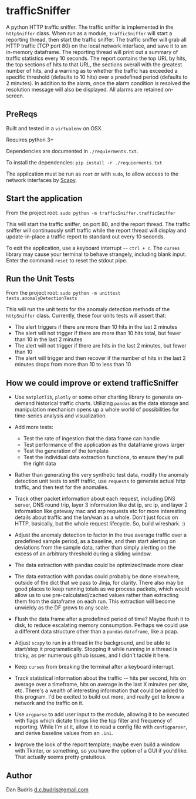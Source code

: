 # trafficSniffer
A python HTTP traffic sniffer. The traffic sniffer is implemented in the `httpSniffer` class.  When run as a module, `trafficSniffer` will start a reporting thread, then start the traffic sniffer.  The traffic sniffer will grab all HTTP traffic (TCP port 80) on the local network interface, and save it to an in-memory dataframe.  The reporting thread will print out a summary of traffic statistics every 10 seconds.  The report contains the top URL by hits, the top sections of hits to that URL, the sections overall with the greatest number of hits, and a warning as to whether the traffic has exceeded a specific threshold (defaults to 10 hits) over a predefined period (defaults to 2 minutes).  In addition to the alarm, once the alarm condition is resolved the resolution message will also be displayed.  All alarms are retained on-screen.

## PreReqs
Built and tested in a `virtualenv` on OSX.

Requires python 3+

Dependencies are documented in `./requierments.txt`.

To install the dependencies:
`pip install -r ./requierments.txt`

The application must be run as `root` or with `sudo`, to allow access to the network interfaces by [Scapy](https://scapy.net/).

## Start the application
From the project root: `sudo python -m trafficSniffer.trafficSniffer`

This will start the traffic sniffer, on port 80, and the report thread.  The traffic sniffer will continuously sniff traffic while the report thread will display and update-in-place a traffic report to standard out every 10 seconds.

To exit the application, use a keyboard interrupt -- `ctrl + c`.  The `curses` library may cause your terminal to behave strangely, including blank input.  Enter the command `reset` to reset the stdout pipe.

## Run the Unit Tests
From the project root: `sudo python -m unittest tests.anomalyDetectionTests`

This will run the unit tests for the anomaly detection methods of the `httpSniffer` class.  Currently, these four units tests will assert that:
- The alert triggers if there are more than 10 hits in the last 2 minutes
- The alert will not trigger if there are more than 10 hits total, but fewer than 10 in the last 2 minutes
- The alert will not trigger if there are hits in the last 2 minutes, but fewer than 10
- The alert will trigger and then recover if the number of hits in the last 2 minutes drops from more than 10 to less than 10

## How we could improve or extend trafficSniffer
- Use `matplotlib`, `plotly` or some other charting library to generate on-demand historical traffic charts.  Utilizing `pandas` as the data storage and manipulation mechanism opens up a whole world of possibilities for time-series analysis and visualization.

- Add more tests:
  - Test the rate of ingestion that the data frame can handle
  - Test performance of the application as the dataframe grows larger
  - Test the generation of the template
  - Test the individual data extraction functions, to ensure they're pull the right data
 
 - Rather than generating the very synthetic test data, modify the anomaly detection unit tests to sniff traffic, use `requests` to generate actual http traffic, and then test for the anomalies.
 
- Track other packet information about each request, including DNS server, DNS round trip, layer 3 information like dst ip, src ip, and layer 2 information like gateway mac and arp requests etc for more interesting details about traffic and the lan/wan as a whole.  Don't just focus on HTTP, basically, but the whole request lifecycle.  So, build wireshark. :)
  
- Adjust the anomaly detection to factor in the true average traffic over a predefined sample period, as a baseline, and then start alerting on deviations from the sample data, rather than simply alerting on the excess of an arbitrary threshold during a sliding window.
  
- The data extraction with pandas could be optimized/made more clear

- The data extraction with pandas could probably be done elsewhere, outside of the dict that we pass to Jinja, for clarity.  There also may be good places to keep running totals as we process packets, which would allow us to use pre-calculated/cached values rather than extracting them from the dataframe on each run.  This extraction will become unwieldy as the DF grows to any scale.
  
- Flush the data frame after a predefined period of time?  Maybe flush it to disk, to reduce escalating memory consumption.  Perhaps we could use a different data structure other than a `pandas` `dataframe`, like a pcap.

- Adjust `scapy` to run in a thread in the background, and be able to start/stop it programatically.  Stopping it while running in a thread is tricky, as per numerous github issues, and I didn't tackle it here.

- Keep `curses` from breaking the terminal after a keyboard interrupt.

- Track statistical information about the traffic -- hits per second, hits on average over a timeframe, hits on average in the last X minutes per site, etc.  There's a wealth of interesting information that could be added to this program.  I'd be excited to build out more, and really get to know a network and the traffic on it.

- Use `argparse` to add user input to the module, allowing it to be executed with flags which dictate things like the tcp filter and frequency of reporting.  While I'm at it, allow it to read a config file with `configparser`, and derive baseline values from an `.ini`.

- Improve the look of the report template; maybe even build a window with Tkinter, or something, so you have the option of a GUI if you'd like.  That actually seems pretty gratuitous.  

## Author
Dan Budris <d.c.budris@gmail.com>
